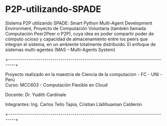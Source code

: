 # P2P-utilizando-SPADE
Sistema P2P utilizando SPADE: Smart Python Multi-Agent Development Environment, Proyecto de Computación Voluntaria (también llamada Computación Peer2Peer o P2P), cuya idea es poder compartir poder de cómputo ocioso y capacidad de almacenamiento entre los peers que integran el sistema, en un ambiente totalmente distribuido. El enfoque de sistemas multi-agentes (MAS – Multi-Agents System)

+---------------------------------------------------------------------------------+

  Proyecto realizado en la maestria de Ciencia de la computacion - FC - UNI -Perú  
  Curso: MCC603 - Computación Flexible en Cloud

  Docente: Dr. Yudith Cardinale
  
  Integrantes:  Ing. Carlos Tello Tapia, Cristian Llallihuaman Calderón
                
+---------------------------------------------------------------------------------+
